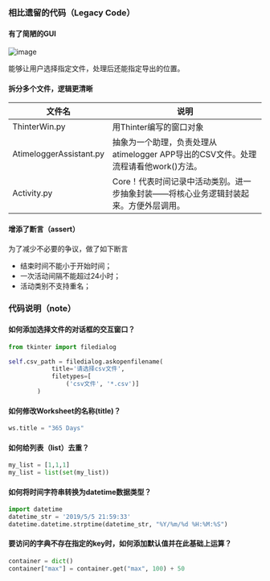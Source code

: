 ### 相比遗留的代码（Legacy Code）

#### 有了简陋的GUI

![image](https://github.com/Zhongkangfa/------atimelogger--CSV--/tree/master/img/GUI.jpg)

能够让用户选择指定文件，处理后还能指定导出的位置。

#### 拆分多个文件，逻辑更清晰

| 文件名                  | 说明                                                         |
| ----------------------- | ------------------------------------------------------------ |
| ThinterWin.py           | 用Thinter编写的窗口对象                                      |
| AtimeloggerAssistant.py | 抽象为一个助理，负责处理从atimelogger APP导出的CSV文件。处理流程请看他work()方法。 |
| Activity.py             | Core！代表时间记录中活动类别。进一步抽象封装——将核心业务逻辑封装起来。方便外层调用。 |



#### 增添了断言（assert）

为了减少不必要的争议，做了如下断言

- 结束时间不能小于开始时间；
- 一次活动间隔不能超过24小时；
- 活动类别不支持重名；



### 代码说明（note）

#### 如何添加选择文件的对话框的交互窗口？

```python
from tkinter import filedialog

self.csv_path = filedialog.askopenfilename(
            title='请选择csv文件',
            filetypes=[
                ('csv文件', '*.csv')]
        )
```

#### 如何修改Worksheet的名称(title)？

```python
ws.title = "365 Days"
```

#### 如何给列表（list）去重？

```python
my_list = [1,1,1]
my_list = list(set(my_list))
```
#### 如何将时间字符串转换为datetime数据类型？

```python
import datetime
datetime_str = '2019/5/5 21:59:33'
datetime.datetime.strptime(datetime_str, "%Y/%m/%d %H:%M:%S")
```

#### 要访问的字典不存在指定的key时，如何添加默认值并在此基础上运算？

```python
container = dict()
container["max"] = container.get("max", 100) + 50
```

